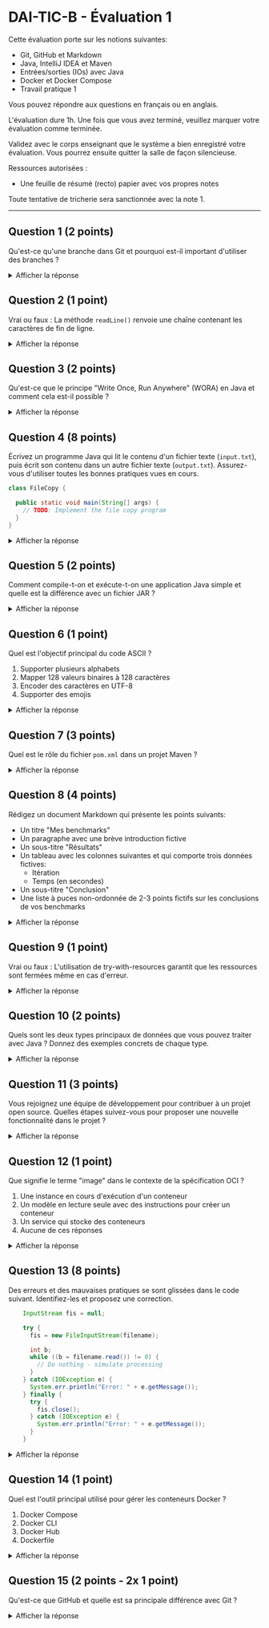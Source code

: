 # DAI-TIC-B - Évaluation 1

Cette évaluation porte sur les notions suivantes:

- Git, GitHub et Markdown
- Java, IntelliJ IDEA et Maven
- Entrées/sorties (IOs) avec Java
- Docker et Docker Compose
- Travail pratique 1

Vous pouvez répondre aux questions en français ou en anglais.

L'évaluation dure 1h. Une fois que vous avez terminé, veuillez marquer votre
évaluation comme terminée.

Validez avec le corps enseignant que le système a bien enregistré votre
évaluation. Vous pourrez ensuite quitter la salle de façon silencieuse.

Ressources autorisées :

- Une feuille de résumé (recto) papier avec vos propres notes

Toute tentative de tricherie sera sanctionnée avec la note 1.

---

## Question 1 (2 points)

Qu'est-ce qu'une branche dans Git et pourquoi est-il important d'utiliser des
branches ?

<details>
<summary>Afficher la réponse</summary>

Une branche dans Git est une version distincte du dépôt qui permet de travailler
sur différentes fonctionnalités ou corrections sans affecter le reste du projet
(1 point). L'utilisation de branches facilite le développement en parallèle et
aide à gérer les différentes versions du projet (1 point).

</details>

## Question 2 (1 point)

Vrai ou faux : La méthode `readLine()` renvoie une chaîne contenant les
caractères de fin de ligne.

<details>
<summary>Afficher la réponse</summary>

Faux (1 point)

</details>

## Question 3 (2 points)

Qu'est-ce que le principe "Write Once, Run Anywhere" (WORA) en Java et comment
cela est-il possible ?

<details>
<summary>Afficher la réponse</summary>

Le principe WORA signifie que le code Java compilé peut fonctionner sur toutes
les plateformes qui supportent Java (1 point), grâce à la machine virtuelle Java
(JVM) (1 point).

</details>

## Question 4 (8 points)

Écrivez un programme Java qui lit le contenu d'un fichier texte (`input.txt`),
puis écrit son contenu dans un autre fichier texte (`output.txt`). Assurez-vous
d'utiliser toutes les bonnes pratiques vues en cours.

```java
class FileCopy {

  public static void main(String[] args) {
    // TODO: Implement the file copy program
  }
}
```

<details>
<summary>Afficher la réponse</summary>

```java
import java.io.*;
import java.nio.charset.StandardCharsets;

class FileCopy {

  public static void main(String[] args) {
    try ( // Try-with-resources to automatically close the resources (1 point)
        Reader reader = new FileReader("input.txt", StandardCharsets.UTF_8); // Use FileReader (0.5 point) with UTF-8 encoding (0.5 point)
        BufferedReader br = new BufferedReader(reader); // Use BufferedReader for efficiency (1 point)
        Writer writer = new FileWriter("output.txt", StandardCharsets.UTF_8); // Use FileWriter (0.5 point) with UTF-8 encoding (0.5 point)
        BufferedWriter bw = new BufferedWriter(writer) // Use BufferedWriter for efficiency (1 point)
    ) {
      int c;
      // Read the file character by character until the end of the file (1 point)
      while ((c = br.read()) != -1) {
        // Write the character to the output file (1 point)
        bw.write(c);
      }

      // Flush the buffer to ensure all data is written (1 point)
      bw.flush();
    } catch (IOException e) {
      e.printStackTrace();
    }
  }
}
```

</details>

## Question 5 (2 points)

Comment compile-t-on et exécute-t-on une application Java simple et quelle est
la différence avec un fichier JAR ?

<details>
<summary>Afficher la réponse</summary>

Une application Java est compilée avec la commande `javac NomDuFichier.java`
(0.5 point) et exécutée avec la commande `java NomDuFichier` (0.5 point). La
différence avec un fichier JAR est qu'un fichier JAR une archive contenant le
bytecode et les ressources associées à une application Java (0.5 point), et peut
être exécuté avec la commande `java -jar NomDuFichier.jar` (0.5 point).

</details>

## Question 6 (1 point)

Quel est l'objectif principal du code ASCII ?

1. Supporter plusieurs alphabets
2. Mapper 128 valeurs binaires à 128 caractères
3. Encoder des caractères en UTF-8
4. Supporter des emojis

<details>
<summary>Afficher la réponse</summary>

Mapper 128 valeurs binaires à 128 caractères (1 point)

</details>

## Question 7 (3 points)

Quel est le rôle du fichier `pom.xml` dans un projet Maven ?

<details>
<summary>Afficher la réponse</summary>

Le fichier `pom.xml` contient la configuration du projet Maven (1 point),
incluant les dépendances (1 point) et les informations de construction du projet
(1 point).

</details>

## Question 8 (4 points)

Rédigez un document Markdown qui présente les points suivants:

- Un titre "Mes benchmarks"
- Un paragraphe avec une brève introduction fictive
- Un sous-titre "Résultats"
- Un tableau avec les colonnes suivantes et qui comporte trois données fictives:
  - Itération
  - Temps (en secondes)
- Un sous-titre "Conclusion"
- Une liste à puces non-ordonnée de 2-3 points fictifs sur les conclusions de
  vos benchmarks

<details>
<summary>Afficher la réponse</summary>

```markdown
# Mes benchmarks (0.5 point)

Ceci est une introduction fictive. (0.5 point)

## Résultats (0.5 point)

| Itération (0.5 point) | Temps (en secondes) (0.5 point) |
| --------------------- | ------------------------------- |
| 1 (0.5 point)         | 10                              |
| 2                     | 15                              |
| 3                     | 20                              |

## Conclusion (0.5 point)

- Les résultats montrent que... (0.5 point)
- Les performances sont...
```

</details>

## Question 9 (1 point)

Vrai ou faux : L'utilisation de try-with-resources garantit que les ressources
sont fermées même en cas d'erreur.

<details>
<summary>Afficher la réponse</summary>

Vrai (1 point)

</details>

## Question 10 (2 points)

Quels sont les deux types principaux de données que vous pouvez traiter avec
Java ? Donnez des exemples concrets de chaque type.

<details>
<summary>Afficher la réponse</summary>

1. Des fichiers texte (0.5 point). Exemple, lire et écrire des données dans un
   fichier Markdown (0.5 point).
2. Des fichiers binaires (0.5 point). Exemple, lire et écrire des données dans
   un fichier PDF. (0.5 point)

</details>

## Question 11 (3 points)

Vous rejoignez une équipe de développement pour contribuer à un projet open
source. Quelles étapes suivez-vous pour proposer une nouvelle fonctionnalité
dans le projet ?

<details>
<summary>Afficher la réponse</summary>

- Ouvrez une issue pour discuter de la fonctionnalité (facultatif, mais
  recommandé)
- Clonez ou forker le projet et basculez vers une nouvelle branche
- Effectuez vos modifications, effectuez des commits et poussez-les aussi
  souvent que vous le souhaitez
- Créez la pull request
- Les mainteneurs examinent et mergent si tout est en ordre
- Vous pouvez supprimer la branche ou le fork

Il s'agit d'un workflow permettant d'intégrer de façon collaborative et efficace
de nouvelles fonctionnalités dans un projet.

</details>

## Question 12 (1 point)

Que signifie le terme "image" dans le contexte de la spécification OCI ?

1. Une instance en cours d'exécution d'un conteneur
2. Un modèle en lecture seule avec des instructions pour créer un conteneur
3. Un service qui stocke des conteneurs
4. Aucune de ces réponses

<details>
<summary>Afficher la réponse</summary>

Un modèle en lecture seule avec des instructions pour créer un conteneur (1
point)

</details>

## Question 13 (8 points)

Des erreurs et des mauvaises pratiques se sont glissées dans le code suivant.
Identifiez-les et proposez une correction.

```java
    InputStream fis = null;

    try {
      fis = new FileInputStream(filename);

      int b;
      while ((b = filename.read()) != 0) {
        // Do nothing - simulate processing
      }
    } catch (IOException e) {
      System.err.println("Error: " + e.getMessage());
    } finally {
      try {
        fis.close();
      } catch (IOException e) {
        System.err.println("Error: " + e.getMessage());
      }
    }
```

<details>
<summary>Afficher la réponse</summary>

```java
    // Commentaires
    InputStream fis = null;

    try {
      fis = new FileInputStream(filename); // Non-buffered (1 point + 1 point pour la correction)

      int b;
      while ((b = filename.read()) != 0) { // On lit la variable filename au lieu de fis (1 point + 1 point pour la correction) + Different de 0 au lieu de -1 (1 point + 1 point pour la correction)
        // Do nothing - simulate processing
      }
    } catch (IOException e) {
      System.err.println("Error: " + e.getMessage());
    } finally {
      // La condition `if (fis != null)` est manquante (1 point + 1 point pour la correction)
        try {
          fis.close();
        } catch (IOException e) {
          System.err.println("Error: " + e.getMessage());
        }
    }
```

```java
    // Corrections
    InputStream fis = null;

    try {
      fis = new FileInputStream(filename);BufferedInputStream bis = new BufferedInputStream(fis);

      int b;
      while ((b = bis.read()) != -1) {
          System.out.print(b);
      }

      bis.close();
    } catch (IOException e) {
      System.err.println("Error: " + e.getMessage());
    } finally {
        if (fis != null) {
            try {
              fis.close();
            } catch (IOException e) {
              System.err.println("Error: " + e.getMessage());
            }
        }
    }
```

</details>

## Question 14 (1 point)

Quel est l'outil principal utilisé pour gérer les conteneurs Docker ?

1. Docker Compose
2. Docker CLI
3. Docker Hub
4. Dockerfile

<details>
<summary>Afficher la réponse</summary>

Docker CLI (1 point)

> [!NOTE]
>
> Docker Compose peut gérer des conteneurs mais il ne s'agit pas de l'outil
> principal pour cette tâche. Pour les personnes qui avaient sélectionner
> _"Docker Compose"_, nous vous avons donné tous les points car la question peut
> effectivement porter à confusion.

</details>

## Question 15 (2 points - 2x 1 point)

Qu'est-ce que GitHub et quelle est sa principale différence avec Git ?

<details>
<summary>Afficher la réponse</summary>

GitHub est une plateforme de service basée sur le cloud pour le développement de
logiciels et le contrôle de version utilisant Git (1 point). La principale
différence est que Git est un outil de versionnement local, tandis que GitHub
fournit une interface web et des fonctionnalités sociales pour gérer des dépôts
Git en ligne. (1 point)

</details>
